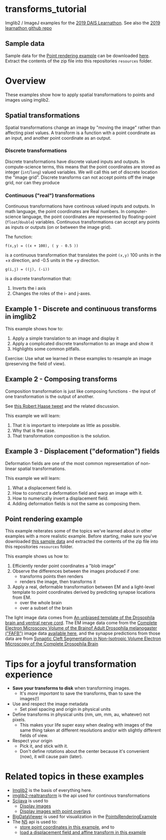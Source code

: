 # transforms_tutorial
Imglib2 / ImageJ examples for the [2019 DAIS Learnathon](https://imagej.net/2019-06_-_DAIS_learnathon).  See also the [2019 learnathon github repo](https://github.com/fiji/learnathon-2019)

## Sample data

Sample data for the [Point rendering example](https://github.com/bogovicj/transforms_tutorial/blob/master/src/main/java/net/imglib2/examples/PointRenderingExample.java) can be downloaded [here](https://ndownloader.figshare.com/files/15516080?private_link=3780c3a7f7106d647104).  Extract the contents of the zip file into this repositories `resources` folder.

# Overview

These examples show how to apply spatial transformations 
to points and images using imglib2.

## Spatial transformations

Spatial transformations change an image by "moving the image" rather
than affecting pixel values.  A transform is a function with a point
coordinate as an input, and another point coordinate as an output.

### Discrete transformations

Discrete transformations have discrete valued inputs and outputs. 
In compute-science terms, this means that the point coordinates 
are stored as integer (`int`/`long`) valued variables.
We will call this set of discrete location the "image grid".
Discrete transforms can not accept points off the image grid, 
nor can they produce 

### Continuous ("real") transformations

Continuous transformations have continous valued inputs and outputs.
In math language, the point coordinates are Real numbers.
In computer-science language, the point coordinates are represented by
floating-point (`float`/`double`) variables. Continuous transformations
can accept any points as inputs or outputs (on or between the image grid).

The function:

`f(x,y) = ((x + 100), ( y - 0.5 ))`

is a continuous transformation that translates the point `(x,y)` 100 units in the +x
direction, and -0.5 units in the +y direction.

`g(i,j) = ((j), (-i))`

is a discrete transformation that: 
1) Inverts the i axis 
2) Changes the roles of the i- and j-axes.


## Example 1 - Discrete and continuous transforms in imglib2

This example shows how to:
1) Apply a simple translation to an image and display it
2) Apply a complicated discrete transformation to an image and show it
3) Highlights some common pitfalls.

Exercise:
Use what we learned in these examples to resample an image (preserving the field of view).

## Example 2 - Composing transforms

Composition transformation is just like composing functions - the input of one transformation is
the output of another.

See [this Robert Haase tweet](https://twitter.com/haesleinhuepf/status/1088546103866388481) and the related discussion.

This example we will learn:
1) That it is important to interpolate as little as possible.
2) Why that is the case.
3) That transformation composition is the solution.

## Example 3 - Displacement ("deformation") fields
Deformation fields are one of the most common representation of non-linear spatial transformations.

This example we will learn:
1) What a displacement field is.
2) How to construct a deformation field and warp an image with it.
3) How to numerically invert a displacement field.
4) Adding deformation fields is not the same as composing them.

## Point rendering example

This example reiterates some of the topics we've learned about in other examples with a more realistic example.
Before starting, make sure you've downloaded [this sample data](https://ndownloader.figshare.com/files/15516080?private_link=3780c3a7f7106d647104) 
and extracted the contents of the zip file into this repositories `resources` folder.

This example shows us how to:
1) Efficiently render point coordinates a "blob image"
2) Observe the differences between the images produced if one:
   * transforms points then renders
   * renders the image, then transforms it
3) Apply a real, deformable transformation between EM and a light-level template to point coordinates derived by predicting synapse locations from EM.
   * over the whole brain
   * over a subset of the brain

The light image data comes from [An unbiased template of the Drosophila brain and ventral nerve cord](https://doi.org/10.1101/376384).  The EM image data come from the [Complete Electron Microscopy Volume of the Brainof Adult Drosophila melanogaster ("FAFB")](https://doi.org/10.1016/j.cell.2018.06.019) image data [available here](https://www.temca2data.org/), and the synapse predictions from those data are from [Synaptic Cleft Segmentation in Non-Isotropic Volume Electron Microscopy of the Complete Drosophila Brain](https://arxiv.org/abs/1805.02718)


# Tips for a joyful transformation experience

* **Save your transforms to disk** when transforming images.
   * It's *more important* to save the transforms, than to save the images(!)
* Use and respect the image metadata
    * Set pixel spacing and origin in physical units
* Define transforms in physical units (nm, um, mm, au, whatever) not pixels.
   * This makes your life super easy when dealing with images of the same thing taken at different resolutions
   and/or with slightly different fields of view.  
* Respect your origin
   * Pick it, and stick with it.
   * Don't define rotations about the center because it's convenient (now), it will cause pain (later).


# Related topics in these examples

* [Imglib2](https://imagej.net/ImgLib2) is the basis of everything here.
* [imglib2-realtransform](https://github.com/imglib/imglib2-realtransform) is the api used for continous transformations
* [Scijava](https://imagej.net/SciJava_Common) is used to 
   * [Display images](https://github.com/bogovicj/transforms_tutorial/blob/master/src/main/java/net/imglib2/examples/Ex01_TranformPointsAndImages.java#L63)
   * [Display images with point overlays](https://github.com/bogovicj/transforms_tutorial/blob/master/src/main/java/net/imglib2/examples/Helpers.java#L25-L31)
* [BigDataViewer](https://imagej.net/BigDataViewer) is used for visualization in the [PointsRenderingExample](https://github.com/bogovicj/transforms_tutorial/blob/1d7c929b988d4f61a7d9e80040cd543397f3db36/src/main/java/net/imglib2/examples/PointRenderingExample.java#L124)
* The [N5](https://github.com/saalfeldlab/n5) api is used to:
   * [store point coordinates in this example](https://github.com/bogovicj/transforms_tutorial/blob/master/src/main/java/org/janelia/saalfeldlab/n5examples/PointsToN5.java), and to 
   * [load a displacement field and affine transform in this example](https://github.com/bogovicj/transforms_tutorial/blob/master/src/main/java/net/imglib2/examples/PointRenderingExample.java)
